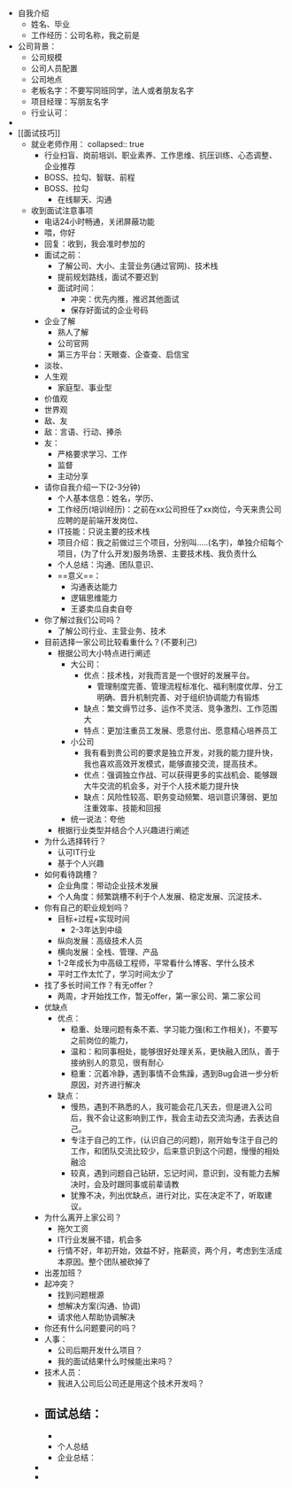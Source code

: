 - 自我介绍
	- 姓名、毕业
	- 工作经历：公司名称，我之前是
- 公司背景：
	- 公司规模
	- 公司人员配置
	- 公司地点
	- 老板名字：不要写同班同学，法人或者朋友名字
	- 项目经理：写朋友名字
	- 行业认可：
-
- [[面试技巧]]
	- 就业老师作用：
	  collapsed:: true
		- 行业扫盲、岗前培训、职业素养、工作思维、抗压训练、心态调整、企业推荐
		- BOSS、拉勾、智联、前程
		- BOSS、拉勾
			- 在线聊天、沟通
	- 收到面试注意事项
		- 电话24小时畅通，关闭屏蔽功能
		- 喂，你好
		- 回复：收到，我会准时参加的
		- 面试之前：
			- 了解公司、大小、主营业务(通过官网)、技术栈
			- 提前规划路线，面试不要迟到
			- 面试时间：
				- 冲突：优先内推，推迟其他面试
				- 保存好面试的企业号码
		- 企业了解
			- 熟人了解
			- 公司官网
			- 第三方平台：天眼查、企查查、启信宝
		- 淡妆、
		- 人生观
			- 家庭型、事业型
		- 价值观
		- 世界观
		- 敌、友
		- 敌：言语、行动、捧杀
		- 友：
			- 严格要求学习、工作
			- 监督
			- 主动分享
		- 请你自我介绍一下(2-3分钟)
			- 个人基本信息：姓名，学历、
			- 工作经历(培训经历)：之前在xx公司担任了xx岗位，今天来贵公司应聘的是前端开发岗位、
			- IT技能：只说主要的技术栈
			- 项目介绍：我之前做过三个项目，分别叫.....(名字)，单独介绍每个项目，(为了什么开发)服务场景、主要技术栈、我负责什么
			- 个人总结：沟通、团队意识、
			- ==意义==：
				- 沟通表达能力
				- 逻辑思维能力
				- 王婆卖瓜自卖自夸
		- 你了解过我们公司吗？
			- 了解公司行业、主营业务、技术
		- 目前选择一家公司比较看重什么？(不要利己)
			- 根据公司大小特点进行阐述
				- 大公司：
					- 优点：技术栈，对我而言是一个很好的发展平台。
						- 管理制度完善、管理流程标准化、福利制度优厚、分工明确、晋升机制完善、对于组织协调能力有锻炼
					- 缺点：繁文缛节过多、运作不灵活、竞争激烈、工作范围大
					- 特点：更加注重员工发展、愿意付出、愿意精心培养员工
				- 小公司
					- 我有看到贵公司的要求是独立开发，对我的能力提升快，我也喜欢高效开发模式，能够直接交流，提高技术。
					- 优点：强调独立作战、可以获得更多的实战机会、能够跟大牛交流的机会多，对于个人技术能力提升快
					- 缺点：风险性较高、职务变动频繁、培训意识薄弱、更加注重效率、技能和回报
				- 统一说法：夸他
			- 根据行业类型并结合个人兴趣进行阐述
		- 为什么选择转行？
			- 认可IT行业
			- 基于个人兴趣
		- 如何看待跳槽？
			- 企业角度：带动企业技术发展
			- 个人角度：频繁跳槽不利于个人发展、稳定发展、沉淀技术、
		- 你有自己的职业规划吗？
			- 目标+过程+实现时间
				- 2-3年达到中级
			- 纵向发展：高级技术人员
			- 横向发展：全栈、管理、产品
			- 1-2年成长为中高级工程师，平常看什么博客、学什么技术
			- 平时工作太忙了，学习时间太少了
		- 找了多长时间工作？有无offer？
			- 两周，才开始找工作，暂无offer，第一家公司、第二家公司
		- 优缺点
			- 优点：
				- 稳重、处理问题有条不紊、学习能力强(和工作相关)，不要写之前岗位的能力，
				- 温和：和同事相处，能够很好处理关系，更快融入团队，善于接纳别人的意见，很有耐心
				- 稳重：沉着冷静，遇到事情不会焦躁，遇到Bug会进一步分析原因，对齐进行解决
			- 缺点：
				- 慢热，遇到不熟悉的人，我可能会花几天去，但是进入公司后，我不会让这影响到工作，我会主动去交流沟通，去表达自己。
				- 专注于自己的工作，(认识自己的问题)，刚开始专注于自己的工作，和团队交流比较少，后来意识到这个问题，慢慢的相处融洽
				- 较真，遇到问题自己钻研，忘记时间，意识到，没有能力去解决时，会及时跟同事或前辈请教
				- 犹豫不决，列出优缺点，进行对比，实在决定不了，听取建议。
		- 为什么离开上家公司？
			- 拖欠工资
			- IT行业发展不错，机会多
			- 行情不好，年初开始，效益不好，拖薪资，两个月，考虑到生活成本原因。整个团队被砍掉了
		- 出差加班？
		- 起冲突？
			- 找到问题根源
			- 想解决方案(沟通、协调)
			- 请求他人帮助协调解决
		- 你还有什么问题要问的吗？
		- 人事：
			- 公司后期开发什么项目？
			- 我的面试结果什么时候能出来吗？
		- 技术人员：
			- 我进入公司后公司还是用这个技术开发吗？
		- 面试总结：
			-
			-
			- 个人总结
			- 企业总结：
		-
		-